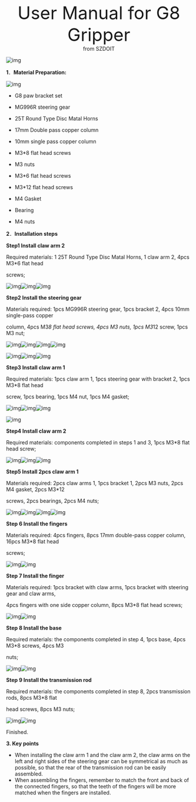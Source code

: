 <center> <font size=10> User Manual for G8 Gripper </font></center>

<center> from SZDOIT </center>

![img](https://github.com/SmartArduino/document/raw/master/docs/Robot/FrameChassis/g8/../g6/clip_image016-1595211420562.jpg)



**1**．**Material Preparation:** 

  ![img](https://github.com/SmartArduino/document/raw/master/docs/Robot/FrameChassis/g8/../g6/clip_image072-1595211420564.jpg)

- G8 paw bracket set 

- MG996R steering gear 

- 25T Round Type Disc Matal Horns 

- 17mm Double pass copper column 

- 10mm single pass copper column 

- M3*8 flat head screws 

- M3 nuts 

- M3*6 flat head screws 

- M3*12 flat head screws 

- M4 Gasket 

- Bearing 

- M4 nuts 




**2**．**Installation steps** 



**Step1  Install claw arm 2** 

Required materials: 1 25T Round Type Disc Matal Horns, 1 claw arm 2, 4pcs M3*6 flat head 

screws; 



![img](https://github.com/SmartArduino/document/raw/master/docs/Robot/FrameChassis/g8/../g6/clip_image075.jpg)![img](https://github.com/SmartArduino/document/raw/master/docs/Robot/FrameChassis/g8/../g6/clip_image077.jpg)![img](https://github.com/SmartArduino/document/raw/master/docs/Robot/FrameChassis/g8/../g6/clip_image079.jpg)





 **Step2 Install the steering gear** 

 Materials required: 1pcs MG996R steering gear, 1pcs bracket 2, 4pcs 10mm single-pass copper 

column, 4pcs M3*8 flat head screws, 4pcs M3 nuts, 1pcs M3*12 screw, 1pcs M3 nut; 

 ![img](https://github.com/SmartArduino/document/raw/master/docs/Robot/FrameChassis/g8/../g6/clip_image093.jpg)![img](https://github.com/SmartArduino/document/raw/master/docs/Robot/FrameChassis/g8/../g6/clip_image095.jpg)![img](https://github.com/SmartArduino/document/raw/master/docs/Robot/FrameChassis/g8/../g6/clip_image097.jpg)![img](https://github.com/SmartArduino/document/raw/master/docs/Robot/FrameChassis/g8/../g6/clip_image099.jpg)

![img](https://github.com/SmartArduino/document/raw/master/docs/Robot/FrameChassis/g8/../g6/clip_image113.jpg)![img](https://github.com/SmartArduino/document/raw/master/docs/Robot/FrameChassis/g8/../g6/clip_image115.jpg)![img](https://github.com/SmartArduino/document/raw/master/docs/Robot/FrameChassis/g8/../g6/clip_image117.jpg)

 

**Step3 Install claw arm 1** 

 

Required materials: 1pcs claw arm 1, 1pcs steering gear with bracket 2, 1pcs M3*8 flat head 

screw, 1pcs bearing, 1pcs M4 nut, 1pcs M4 gasket; 

![img](https://github.com/SmartArduino/document/raw/master/docs/Robot/FrameChassis/g8/../g6/clip_image120.jpg)![img](https://github.com/SmartArduino/document/raw/master/docs/Robot/FrameChassis/g8/../g6/clip_image122.jpg)![img](https://github.com/SmartArduino/document/raw/master/docs/Robot/FrameChassis/g8/../g6/clip_image124-1595211420567.jpg)

![img](https://github.com/SmartArduino/document/raw/master/docs/Robot/FrameChassis/g8/../g6/clip_image126-1595211420567.jpg)



**Step4 Install claw arm 2** 



Required materials: components completed in steps 1 and 3, 1pcs M3*8 flat head screw;

 ![img](https://github.com/SmartArduino/document/raw/master/docs/Robot/FrameChassis/g8/../g6/clip_image139.jpg)![img](https://github.com/SmartArduino/document/raw/master/docs/Robot/FrameChassis/g8/../g6/clip_image141.jpg)![img](https://github.com/SmartArduino/document/raw/master/docs/Robot/FrameChassis/g8/../g6/clip_image143.jpg)

 

**Step5 Install 2pcs claw arm 1** 

 

Materials required: 2pcs claw arms 1, 1pcs bracket 1, 2pcs M3 nuts, 2pcs M4 gasket, 2pcs M3*12 

screws, 2pcs bearings, 2pcs M4 nuts;

![img](https://github.com/SmartArduino/document/raw/master/docs/Robot/FrameChassis/g8/../g6/clip_image158.jpg)![img](https://github.com/SmartArduino/document/raw/master/docs/Robot/FrameChassis/g8/../g6/clip_image160.jpg)![img](https://github.com/SmartArduino/document/raw/master/docs/Robot/FrameChassis/g8/../g6/clip_image162.jpg)![img](https://github.com/SmartArduino/document/raw/master/docs/Robot/FrameChassis/g8/../g6/clip_image164.jpg)

 

**Step 6 Install the fingers** 

Materials required: 4pcs fingers, 8pcs 17mm double-pass copper column, 16pcs M3*8 flat head 

screws; 

![img](https://github.com/SmartArduino/document/raw/master/docs/Robot/FrameChassis/g8/../g6/clip_image177.jpg)![img](https://github.com/SmartArduino/document/raw/master/docs/Robot/FrameChassis/g8/../g6/clip_image179.jpg)

 

**Step 7 Install the finger** 

Materials required: 1pcs bracket with claw arms, 1pcs bracket with steering gear and claw arms, 

4pcs fingers with   one side   copper column, 8pcs M3*8 flat head screws;

 ![img](https://github.com/SmartArduino/document/raw/master/docs/Robot/FrameChassis/g8/../g6/clip_image192.jpg)![img](https://github.com/SmartArduino/document/raw/master/docs/Robot/FrameChassis/g8/../g6/clip_image194.jpg)

 

**Step 8 Install the base** 

Required materials: the components completed in step 4, 1pcs base, 4pcs M3*8 screws, 4pcs M3 

nuts;

 ![img](https://github.com/SmartArduino/document/raw/master/docs/Robot/FrameChassis/g8/../g6/clip_image209.jpg)![img](https://github.com/SmartArduino/document/raw/master/docs/Robot/FrameChassis/g8/../g6/clip_image211.jpg)

 

**Step 9 Install the transmission rod** 

Required materials: the components completed in step 8, 2pcs transmission rods, 8pcs M3*8 flat 

head screws, 8pcs M3 nuts;

![img](https://github.com/SmartArduino/document/raw/master/docs/Robot/FrameChassis/g8/../g6/clip_image225-1595211420570.jpg)![img](https://github.com/SmartArduino/document/raw/master/docs/Robot/FrameChassis/g8/../g6/clip_image227.jpg)

 

Finished. 



**3. Key points** 

 

- When installing the claw arm 1 and the claw arm 2, the claw arms on the left and right sides of the steering gear can be symmetrical as much as possible, so that the rear of the transmission rod can be easily assembled.
- When assembling the fingers, remember  to match the front and back of the connected fingers, so that the teeth of the fingers will  be more matched when the fingers are installed.